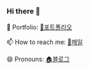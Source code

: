### Hi there 👋

🌱 Portfolio: [📃포트폴리오](./포트폴리오.pdf)

📫 How to reach me: [📧메일](knmy0101@gmail.com)
 
😄 Pronouns: [🏠블로그](https://bb-library.tistory.com/)

